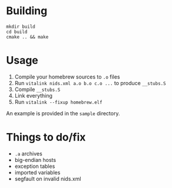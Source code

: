 # Building
```
mkdir build
cd build
cmake .. && make
```

# Usage
1. Compile your homebrew sources to `.o` files
2. Run `vitalink nids.xml a.o b.o c.o ...` to produce `__stubs.S`
3. Compile `__stubs.S`
4. Link everything
5. Run `vitalink --fixup homebrew.elf`

An example is provided in the `sample` directory.


# Things to do/fix
* `.a` archives
* big-endian hosts
* exception tables
* imported variables
* segfault on invalid nids.xml
